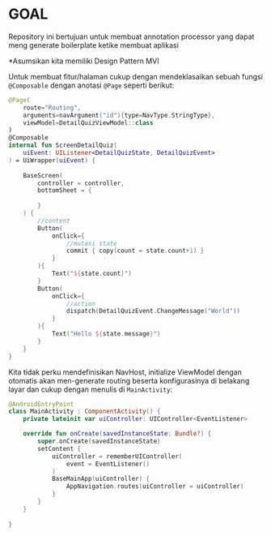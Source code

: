 # GOAL 
Repository ini bertujuan untuk membuat annotation processor yang dapat meng generate boilerplate ketike membuat aplikasi

*Asumsikan kita memiliki Design Pattern MVI

Untuk membuat fitur/halaman cukup dengan mendeklasaikan sebuah fungsi `@Composable` dengan anotasi `@Page` seperti berikut:
```kotlin
@Page(
    route="Routing",
    arguments=navArgument("id"){type=NavType.StringType},
    viewModel=DetailQuizViewModel::class
)
@Composable
internal fun ScreenDetailQuiz(
    uiEvent: UIListener<DetailQuizState, DetailQuizEvent>
) = UiWrapper(uiEvent) {
    
    BaseScreen(
        controller = controller,
        bottomSheet = {
           
        }
    ) {
        //content
        Button(
            onClick={
                //mutasi state
                commit { copy(count = state.count+1) }
            }
        ){
            Text("${state.count}")
        }
        Button(
            onClick={
                //action
                dispatch(DetailQuizEvent.ChangeMessage("World"))
            }
        ){
            Text("Hello ${state.message}")
        }
    }
}
```

Kita tidak perku mendefinisikan NavHost, initialize ViewModel dengan otomatis akan men-generate routing beserta konfigurasinya di belakang layar
dan cukup dengan menulis di `MainActivity`:
```kotlin
@AndroidEntryPoint
class MainActivity : ComponentActivity() {
    private lateinit var uiController: UIController<EventListener>

    override fun onCreate(savedInstanceState: Bundle?) {
        super.onCreate(savedInstanceState)
        setContent {
            uiController = rememberUIController(
                event = EventListener()
            )
            BaseMainApp(uiController) {
                AppNavigation.routes(uiController = uiController)
            }
        }
    }
    
}
```